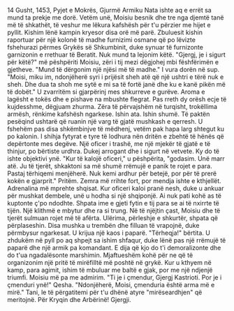 14 Gusht, 1453, Pyjet e Mokrës, Gjurmë Armiku
Nata ishte aq e errët sa mund ta prekje me dorë. Vetëm unë, Moisiu besnik dhe tre nga djemtë tanë më të shkathët, të veshur me lëkura kafshësh për t'u përzier me hijet e pyllit. Kishim lënë kampin kryesor disa orë më parë. Zbuluesit kishin raportuar për një kolonë të madhe furnizimi osmane që po lëvizte fshehurazi përmes Grykës së Shkumbinit, duke synuar të furnizonte garnizonin e rrethuar të Beratit. Nuk mund ta lejonim këtë.
"Gjergj, je i sigurt për këtë?" më pëshpëriti Moisiu, zëri i tij mezi dëgjohej mbi fëshfërimën e gjetheve. "Mund të dërgonim një njësi më të madhe."
I vura dorën në sup. "Moisi, miku im, ndonjëherë syri i prijësit sheh atë që një ushtri e tërë nuk e sheh. Dhe dua ta shoh me sytë e mi sa të fortë janë dhe ku e kanë pikën më të dobët."
U zvarritëm si gjarpërinj mes shkurreve e gurëve. Aroma e lagësht e tokës dhe e pishave na mbushte flegrat. Pas rreth dy orësh ecje të kujdesshme, dëgjuam zhurma. Zëra të përvajshëm në turqisht, trokëllima armësh, rënkime kafshësh ngarkese. Ishin ata. Ishin shumë. Të paktën pesëqind ushtarë që ruanin një varg të gjatë mushkash e qerresh.
U fshehëm pas disa shkëmbinjve të mëdhenj, vetëm pak hapa larg shtegut ku po kalonin. I shihja fytyrat e tyre të lodhura nën dritën e zbehtë të hënës që depërtonte mes degëve. Një oficer i trashë, me një mjekër të gjatë e të thinjur, po bërtiste urdhra. Dukej arrogant dhe i sigurt në vetvete. Ky do të ishte objektivi ynë.
"Kur të kalojë oficeri," u pëshpërita, "godasim. Unë marr atë. Ju të tjerët, shkaktoni sa më shumë rrëmujë e panik te rojet e para. Pastaj tërhiqemi menjëherë. Nuk kemi ardhur për betejë, por për të prerë kokën e gjarprit."
Pritëm. Zemra më rrihte fort, por mendja ishte e kthjellët. Adrenalina më mprehte shqisat. Kur oficeri kaloi pranë nesh, duke u ankuar për mushkat dembele, unë u hodha si një shqiponjë. Ai nuk pati kohë as të kuptonte ç'po ndodhte. Shpata ime e gjeti fytin e tij para se ai të nxirrte të tijën. Një klithmë e mbytur dhe ra si trung.
Në të njëjtin çast, Moisiu dhe të tjerët sulmuan rojet më të afërta. Ulërima, përleshje e shkurtër, shpata që përplaseshin. Disa mushka u trembën dhe filluan të vrapojnë, duke përmbysur ngarkesat. U krijua një kaos i paparë. "Tërheqja!" bërtita.
U zhdukëm në pyll po aq shpejt sa ishim shfaqur, duke lënë pas një rrëmujë të paparë dhe një armik pa komandant. E dija që kjo do t'i demoralizonte dhe do t'ua ngadalësonte marshimin. Mjaftueshëm kohë për ne që të organizonim një pritë të mirëfilltë më poshtë në grykë.
Kur u kthyem në kamp, para agimit, ishim të mbuluar me baltë e gjak, por me një ndjenjë triumfi. Moisiu më pa me admirim. "Ti je i çmendur, Gjergj Kastrioti. Por je i çmenduri ynë!"
Qesha. "Ndonjëherë, Moisi, çmenduria është arma më e mirë."
Tani, le të përgatitemi për t'u dhënë atyre "mirëseardhjen" që meritojnë.
Për Kryqin dhe Arbërinë!
Gjergji.
